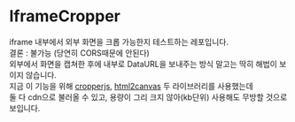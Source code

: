# IframeCropper
iframe 내부에서 외부 화면을 크롭 가능한지 테스트하는 레포입니다.  
결론 : 불가능 (당연히 CORS때문에 안된다)  
외부에서 화면을 캡쳐한 후에 내부로 DataURL을 보내주는 방식 말고는 딱히 해법이 보이지 않습니다.  
지금 이 기능을 위해 [cropperjs](https://github.com/fengyuanchen/cropperjs), [html2canvas](http://html2canvas.hertzen.com/) 두 라이브러리를 사용했는데  
둘 다 cdn으로 불러올 수 있고, 용량이 그리 크지 않아(kb단위) 사용해도 무방할 것으로 보입니다.  

